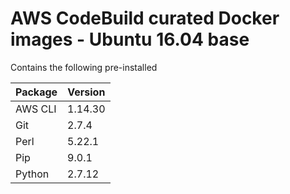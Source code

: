 # AWS CodeBuild curated Docker images - Ubuntu 16.04 base

Contains the following pre-installed

| Package | Version |
|---------|---------|
| AWS CLI | 1.14.30 |
| Git     | 2.7.4   |
| Perl    | 5.22.1  |
| Pip     | 9.0.1   |
| Python  | 2.7.12  |
